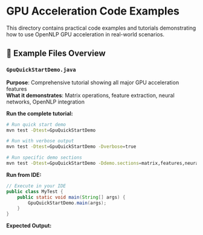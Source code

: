 # GPU Acceleration Code Examples

This directory contains practical code examples and tutorials demonstrating how to use OpenNLP GPU acceleration in real-world scenarios.

## 🎯 Example Files Overview

### `GpuQuickStartDemo.java`
**Purpose**: Comprehensive tutorial showing all major GPU acceleration features  
**What it demonstrates**: Matrix operations, feature extraction, neural networks, OpenNLP integration

**Run the complete tutorial:**
```bash
# Run quick start demo
mvn test -Dtest=GpuQuickStartDemo

# Run with verbose output
mvn test -Dtest=GpuQuickStartDemo -Dverbose=true

# Run specific demo sections
mvn test -Dtest=GpuQuickStartDemo -Ddemo.sections=matrix,features,neural,integration
```

**Run from IDE:**
```java
// Execute in your IDE
public class MyTest {
    public static void main(String[] args) {
        GpuQuickStartDemo.main(args);
    }
}
```

**Expected Output:**

